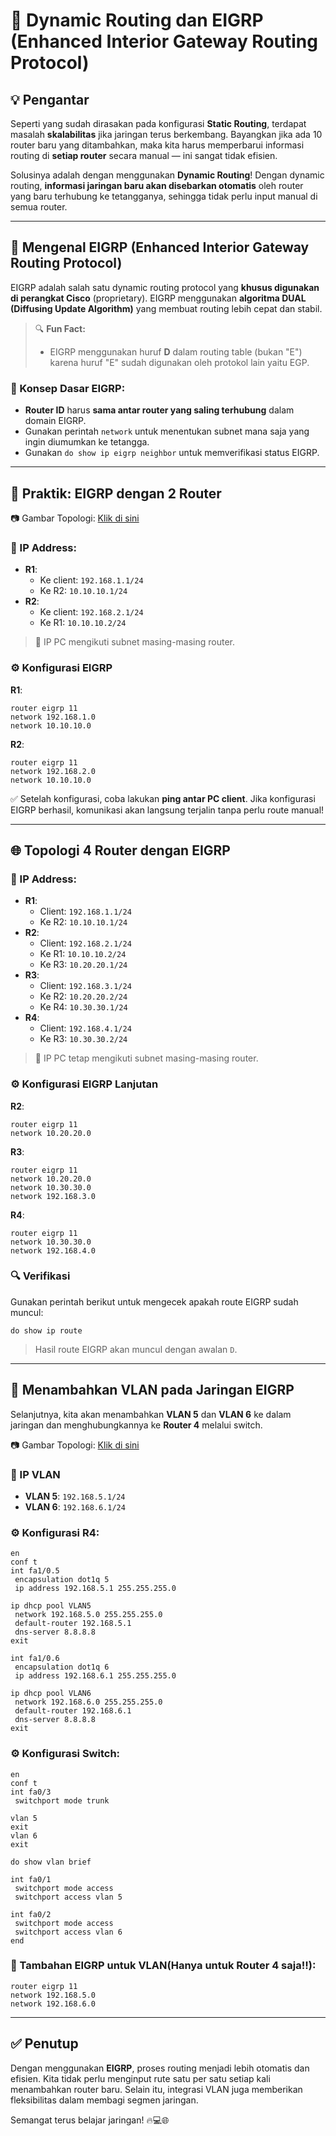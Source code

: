 
# 📡 Dynamic Routing dan EIGRP (Enhanced Interior Gateway Routing Protocol)

## 💡 Pengantar

Seperti yang sudah dirasakan pada konfigurasi **Static Routing**, terdapat masalah **skalabilitas** jika jaringan terus berkembang. Bayangkan jika ada 10 router baru yang ditambahkan, maka kita harus memperbarui informasi routing di **setiap router** secara manual — ini sangat tidak efisien.

Solusinya adalah dengan menggunakan **Dynamic Routing**! Dengan dynamic routing, **informasi jaringan baru akan disebarkan otomatis** oleh router yang baru terhubung ke tetangganya, sehingga tidak perlu input manual di semua router.

---

## 🚀 Mengenal EIGRP (Enhanced Interior Gateway Routing Protocol)

EIGRP adalah salah satu dynamic routing protocol yang **khusus digunakan di perangkat Cisco** (proprietary). EIGRP menggunakan **algoritma DUAL (Diffusing Update Algorithm)** yang membuat routing lebih cepat dan stabil.

> 🔍 **Fun Fact:**
> - EIGRP menggunakan huruf **D** dalam routing table (bukan "E") karena huruf "E" sudah digunakan oleh protokol lain yaitu EGP.

### 🧠 Konsep Dasar EIGRP:

- **Router ID** harus **sama antar router yang saling terhubung** dalam domain EIGRP.
- Gunakan perintah `network` untuk menentukan subnet mana saja yang ingin diumumkan ke tetangga.
- Gunakan `do show ip eigrp neighbor` untuk memverifikasi status EIGRP.

---

## 🧪 Praktik: EIGRP dengan 2 Router

📷 Gambar Topologi: [Klik di sini](https://drive.google.com/open?id=1pED9Q69DcNrB-KYoPm1BVBjBIgSZX_AX&usp=drive_fs)

### 📐 IP Address:

- **R1**:
  - Ke client: `192.168.1.1/24`
  - Ke R2: `10.10.10.1/24`
- **R2**:
  - Ke client: `192.168.2.1/24`
  - Ke R1: `10.10.10.2/24`

> 📌 IP PC mengikuti subnet masing-masing router.

### ⚙️ Konfigurasi EIGRP

**R1**:

```shell
router eigrp 11
network 192.168.1.0
network 10.10.10.0
```

**R2**:

```shell
router eigrp 11
network 192.168.2.0
network 10.10.10.0
```

✅ Setelah konfigurasi, coba lakukan **ping antar PC client**. Jika konfigurasi EIGRP berhasil, komunikasi akan langsung terjalin tanpa perlu route manual!

---

## 🌐 Topologi 4 Router dengan EIGRP

### 📐 IP Address:

- **R1**:
  - Client: `192.168.1.1/24`
  - Ke R2: `10.10.10.1/24`
- **R2**:
  - Client: `192.168.2.1/24`
  - Ke R1: `10.10.10.2/24`
  - Ke R3: `10.20.20.1/24`
- **R3**:
  - Client: `192.168.3.1/24`
  - Ke R2: `10.20.20.2/24`
  - Ke R4: `10.30.30.1/24`
- **R4**:
  - Client: `192.168.4.1/24`
  - Ke R3: `10.30.30.2/24`

> 📌 IP PC tetap mengikuti subnet masing-masing router.

### ⚙️ Konfigurasi EIGRP Lanjutan

**R2**:

```shell
router eigrp 11
network 10.20.20.0
```

**R3**:

```shell
router eigrp 11
network 10.20.20.0
network 10.30.30.0
network 192.168.3.0
```

**R4**:

```shell
router eigrp 11
network 10.30.30.0
network 192.168.4.0
```

### 🔍 Verifikasi

Gunakan perintah berikut untuk mengecek apakah route EIGRP sudah muncul:

```shell
do show ip route
```

> Hasil route EIGRP akan muncul dengan awalan `D`.

---

## 🌈 Menambahkan VLAN pada Jaringan EIGRP

Selanjutnya, kita akan menambahkan **VLAN 5** dan **VLAN 6** ke dalam jaringan dan menghubungkannya ke **Router 4** melalui switch.

📷 Gambar Topologi: [Klik di sini](https://drive.google.com/open?id=1T5CKrwxBBPKR1IMUkYnuag_IfnSK6dxv&usp=drive_fs)

### 📐 IP VLAN

- **VLAN 5**: `192.168.5.1/24`
- **VLAN 6**: `192.168.6.1/24`

### ⚙️ Konfigurasi R4:

```shell
en
conf t
int fa1/0.5
 encapsulation dot1q 5
 ip address 192.168.5.1 255.255.255.0

ip dhcp pool VLAN5
 network 192.168.5.0 255.255.255.0
 default-router 192.168.5.1
 dns-server 8.8.8.8
exit

int fa1/0.6
 encapsulation dot1q 6
 ip address 192.168.6.1 255.255.255.0

ip dhcp pool VLAN6
 network 192.168.6.0 255.255.255.0
 default-router 192.168.6.1
 dns-server 8.8.8.8
exit
```

### ⚙️ Konfigurasi Switch:

```shell
en
conf t
int fa0/3
 switchport mode trunk

vlan 5
exit
vlan 6
exit

do show vlan brief

int fa0/1
 switchport mode access
 switchport access vlan 5

int fa0/2
 switchport mode access
 switchport access vlan 6
end
```

### 📡 Tambahan EIGRP untuk VLAN(Hanya untuk Router 4 saja!!):

```shell
router eigrp 11
network 192.168.5.0
network 192.168.6.0
```

---

## ✅ Penutup

Dengan menggunakan **EIGRP**, proses routing menjadi lebih otomatis dan efisien. Kita tidak perlu menginput rute satu per satu setiap kali menambahkan router baru. Selain itu, integrasi VLAN juga memberikan fleksibilitas dalam membagi segmen jaringan.

Semangat terus belajar jaringan! 🔥💻🌐
